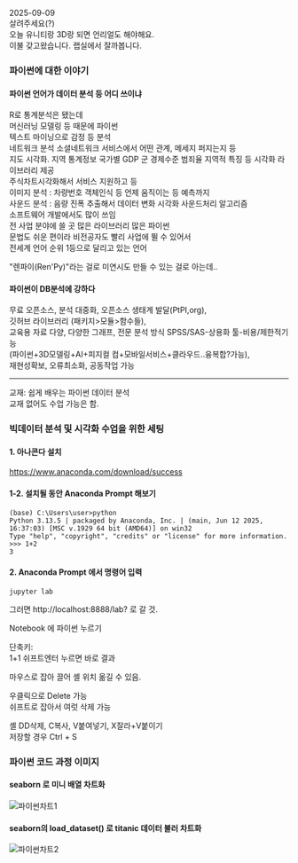 2025-09-09  
살려주세요(?)  
오늘 유니티랑 3D랑 되면 언리얼도 해야해요.  
이불 갖고왔습니다. 랩실에서 잘까봅니다.  
  
### 파이썬에 대한 이야기 

#### 파이썬 언어가 데이터 분석 등 어디 쓰이냐 

R로 통계분석은 됐는데  
머신러닝 모델링 등 때문에 파이썬  
텍스트 마이닝으로 감정 등 분석  
네트워크 분석 소셜네트워크 서비스에서 어떤 관계, 메세지 퍼지는지 등  
지도 시각화. 지역 통계정보 국가별 GDP 군 경제수준 범죄율 지역적 특징 등 시각화 라이브러리 제공  
주식차트시각화해서 서비스 지원하고 등  
이미지 분석 : 차량번호 객체인식 등 언제 움직이는 등 예측까지  
사운드 분석 : 음량 진폭 추출해서 데이터 변화 시각화 사운드처리 알고리즘  
소프트웨어 개발에서도 많이 쓰임  
전 사업 분야에 쓸 곳 많은 라이브러리 많은 파이썬  
문법도 쉬운 편이라 비전공자도 빨리 사업에 뛸 수 있어서  
전세계 언어 순위 1등으로 달리고 있는 언어  
  
"렌파이(Ren'Py)"라는 걸로 미연시도 만들 수 있는 걸로 아는데..  
  
#### 파이썬이 DB분석에 강하다 

무료 오픈소스, 분석 대중화, 오픈소스 생태계 발달(PtPI,org),  
깃허브 라이브러리 (패키지>모듈>함수들),  
교육용 자료 다양, 다양한 그래프, 전문 분석 방식 SPSS/SAS-상용화 툴-비용/제한적기능  
(파이썬+3D모델링+AI+피지컬 컴+모바일서비스+클라우드..융복합?가능),  
재현성확보, 오류최소화, 공동작업 가능  
  
*** 
  
교재: 쉽게 배우는 파이썬 데이터 분석  
교재 없어도 수업 가능은 함.  
  
### 빅데이터 분석 및 시각화 수업을 위한 세팅 

#### 1. 아나콘다 설치 

https://www.anaconda.com/download/success  
  
#### 1-2. 설치될 동안 Anaconda Prompt 해보기 
```
(base) C:\Users\user>python
Python 3.13.5 | packaged by Anaconda, Inc. | (main, Jun 12 2025, 16:37:03) [MSC v.1929 64 bit (AMD64)] on win32
Type "help", "copyright", "credits" or "license" for more information.
>>> 1+2
3
```
  
#### 2. Anaconda Prompt 에서 명령어 입력 
```
jupyter lab  
```
  
그러면 http://localhost:8888/lab? 로 갈 것.  
  
Notebook 에 파이썬 누르기  
  
단축키:  
1+1 쉬프트엔터 누르면 바로 결과  
  
마우스로 잡아 끌어 셸 위치 옮길 수 있음.  
  
우클릭으로 Delete 가능  
쉬프트로 잡아서 여럿 삭제 가능  
  
셸 DD삭제, C복사, V붙여넣기, X잘라+V붙이기  
저장할 경우 Ctrl + S  
  
### 파이썬 코드 과정 이미지 

#### seaborn 로 미니 배열 차트화 

![파이썬차트1](https://a-study.vercel.app/markdown/대학2-2학기/Image/pyseaborn01.png)   
  
#### seaborn의 load_dataset() 로 titanic 데이터 불러 차트화 

![파이썬차트2](https://a-study.vercel.app/markdown/대학2-2학기/Image/pyseaborn02.png)   
